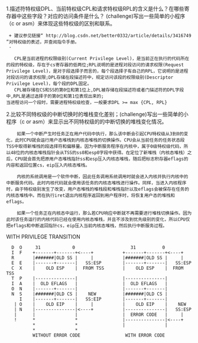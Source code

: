1.描述符特权级DPL、当前特权级CPL和请求特权级RPL的含义是什么？在哪些寄存器中这些字段？对应的访问条件是什么？ (challenge)写出一些简单的小程序（c or asm）来体现这些特权级的区别和联系。
 ```
  + 建议参见链接“ http://blog.csdn.net/better0332/article/details/3416749 ”对特权级的表述，并查阅指令手册。
  - 
 ```

 ```
	CPL是当前进程的权限级别(Current Privilege Level)，是当前正在执行的代码所在的段的特权级，存在于cs寄存器的低两位;RPL说明的是进程对段访问的请求权限(Request Privilege Level)，是对于段选择子而言的，每个段选择子有自己的RPL，它说明的是进程对段访问的请求权限;DPL存储在段描述符中，规定访问该段的权限级别(Descriptor Privilege Level)，每个段的DPL固定。
	CPL被存储在CS和SS的第0位和第1位上,DPL被存储在段描述符或者门描述符的DPL字段中,RPL是通过选择子的第0位和第1位表现出来的;
当进程访问一个段时，需要进程特权级检查，一般要求DPL >= max {CPL, RPL}
 ```


2.比较不同特权级的中断切换时的堆栈变化差别；(challenge)写出一些简单的小程序（c or asm）来显示出不同特权级的的中断切换的堆栈变化情况。

```
	如果一个中断产生时任务正在用户代码中执行，那么该中断会引起CPU特权级从3到0的变化，此时CPU就会运行用户态堆栈到内核态堆栈的切换操作。CPU会从当前任务的任务状态段TSS中取得新堆栈的段选择符和偏移量。因为中断服务程序在内核中，属于0级特权级代码，所以48位的内核态堆栈指针会从TSS的ss0和esp0字段中获得。在定位了新堆栈（内核态堆栈）之后，CPU就会首先把原用户态堆栈指针ss和esp压入内核态堆栈，随后把标志积存器eflags的内容和返回位置cs，eip压入内核态堆栈。

	内核的系统调用是一个软件中断，因此任务调用系统调用时就会进入内核并执行内核中的中断服务代码。此时内核代码就会使用该任务的内核态堆栈进行操作。同样，当进入内核程序时，由于特权级别发生了改变，用户态堆栈的堆栈段和堆栈指针以及eflags会被保存在任务的内核态堆栈中。而在执行iret退出内核程序返回到用户程序时，将恢复用户态的堆栈和eflags。

	如果一个任务正在内核态中运行，那么若CPU响应中断就不再需要进行堆栈切换操作。因为此时该任务运行的内核代码已经在使用内核态堆栈，并且不涉及到优先级别的变化，所以CPU仅把eflags和中断返回指针cs，eip压入当前内核态堆栈，然后执行中断服务过程。
```

WITH PRIVILEGE TRANSITION

      D  O     31            0                     31          0
      I  F    +-------+-------+<----+           +-------+-------+<----+
      R       |#######|OLD SS |     |           |#######|OLD SS |     |
      E  E    |-------+-------|   SS:ESP        |-------+-------|   SS:ESP
      C  X    |    OLD ESP    |  FROM TSS       |    OLD ESP    |  FROM TSS
      T  P    |---------------|                 |---------------|
      I  A    |  OLD EFLAGS   |                 |  OLD EFLAGS   |
      O  N    |-------+-------|                 |-------+-------|
      N  S    |#######|OLD CS |    NEW          |#######|OLD CS |
         I    |-------+-------|   SS:EIP        |-------+-------|
       | O    |    OLD EIP    |     |           |    OLD EIP    |    NEW
       | N    |---------------|<----+           |---------------|   SS:ESP
       |      |               |                 |  ERROR CODE   |     |
       !      *               *                 |---------------|<----+
              *               *                 |               |
              *               *
              WITHOUT ERROR CODE                 WITH ERROR CODE

